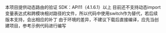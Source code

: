 本项目提供动态路由的验证
SDK：API11（4.1.6.1）以上
目前还不支持动态import变量表达式和跨模块相对路径的文件，所以代码中使用switch作为替代，若后续版本支持，会出相应的补丁
由于环境的差异，不建议下载后直接编译，应先当创建项目，参考示例代码进行编写

